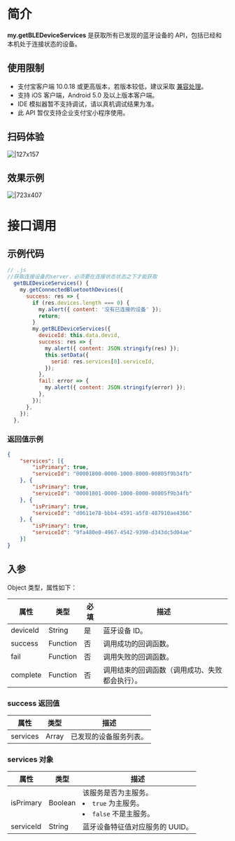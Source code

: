 
# 简介
**my.getBLEDeviceServices** 是获取所有已发现的蓝牙设备的 API，包括已经和本机处于连接状态的设备。

## 使用限制

- 支付宝客户端 10.0.18 或更高版本，若版本较低，建议采取 [兼容处理](/mini/framework/compatibility)。
- 支持 iOS 客户端，Android 5.0 及以上版本客户端。
- IDE 模拟器暂不支持调试，请以真机调试结果为准。
- 此 API 暂仅支持企业支付宝小程序使用。

## 扫码体验
![|127x157](https://gw.alipayobjects.com/zos/skylark-tools/public/files/b78436ea1396f5bbcd702cd8db77186d.jpeg#align=left&display=inline&height=157&margin=%5Bobject%20Object%5D&originHeight=157&originWidth=127&status=done&style=none&width=127)

## 效果示例
![|723x407](https://gw.alipayobjects.com/zos/skylark-tools/public/files/6fafc6048769544f55190149f0f55ab0.png#align=left&display=inline&height=420&margin=%5Bobject%20Object%5D&originHeight=720&originWidth=1280&status=done&style=none&width=746)


# 接口调用

## 示例代码
```javascript
// .js 
//获取连接设备的server，必须要在连接状态状态之下才能获取
  getBLEDeviceServices() {
    my.getConnectedBluetoothDevices({
      success: res => {
        if (res.devices.length === 0) {
          my.alert({ content: '没有已连接的设备' });
          return;
        }
        my.getBLEDeviceServices({
          deviceId: this.data.devid,
          success: res => {
            my.alert({ content: JSON.stringify(res) });
            this.setData({
              serid: res.services[0].serviceId,
            });
          },
          fail: error => {
            my.alert({ content: JSON.stringify(error) });
          },
        });
      },
    });
  },
```

### 返回值示例
```json
{
    "services": [{
        "isPrimary": true,
        "serviceId": "00001800-0000-1000-8000-00805f9b34fb"
    }, {
        "isPrimary": true,
        "serviceId": "00001801-0000-1000-8000-00805f9b34fb"
    }, {
        "isPrimary": true,
        "serviceId": "d0611e78-bbb4-4591-a5f8-487910ae4366"
    }, {
        "isPrimary": true,
        "serviceId": "9fa480e0-4967-4542-9390-d343dc5d04ae"
    }]
}
```

## 入参
Object 类型，属性如下：

| **属性** | **类型** | **必填** | **描述** |
| --- | --- | --- | --- |
| deviceId | String | 是 | 蓝牙设备 ID。 |
| success | Function | 否 | 调用成功的回调函数。 |
| fail | Function | 否 | 调用失败的回调函数。 |
| complete | Function | 否 | 调用结束的回调函数（调用成功、失败都会执行）。 |


### success 返回值
| **属性** | **类型** | **描述** |
| --- | --- | --- |
| services | Array | 已发现的设备服务列表。 |


### services 对象
| **属性** | **类型** | **描述** |
| --- | --- | --- |
| isPrimary | Boolean | 该服务是否为主服务。<li> `true` 为主服务。</li><li>`false` 不是主服务。</li>|
| serviceId | String | 蓝牙设备特征值对应服务的 UUID。 |

